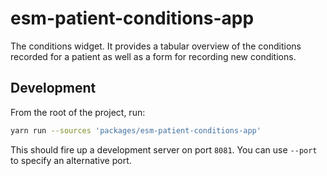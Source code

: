 # esm-patient-conditions-app

The conditions widget. It provides a tabular overview of the conditions recorded for a patient as well as a form for recording new conditions.

## Development

From the root of the project, run:

```bash
yarn run --sources 'packages/esm-patient-conditions-app'
```

This should fire up a development server on port `8081`. You can use `--port` to specify an alternative port.